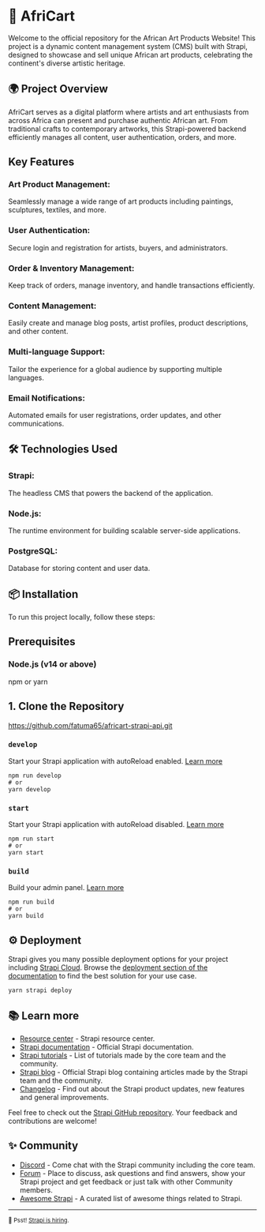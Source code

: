 # 🎨  AfriCart
Welcome to the official repository for the African Art Products Website! This project is a dynamic content management system (CMS) built with Strapi, designed to showcase and sell unique African art products, celebrating the continent's diverse artistic heritage.

## 🌍 Project Overview
AfriCart serves as a digital platform where artists and art enthusiasts from across Africa can present and purchase authentic African art. From traditional crafts to contemporary artworks, this Strapi-powered backend efficiently manages all content, user authentication, orders, and more.

## Key Features
### Art Product Management:
Seamlessly manage a wide range of art products including paintings, sculptures, textiles, and more.
### User Authentication: 
Secure login and registration for artists, buyers, and administrators.
### Order & Inventory Management:
Keep track of orders, manage inventory, and handle transactions efficiently.
### Content Management:
Easily create and manage blog posts, artist profiles, product descriptions, and other content.
### Multi-language Support:
Tailor the experience for a global audience by supporting multiple languages.
### Email Notifications:
Automated emails for user registrations, order updates, and other communications.
## 🛠️ Technologies Used
### Strapi: 
The headless CMS that powers the backend of the application.
### Node.js: 
The runtime environment for building scalable server-side applications.
### PostgreSQL:
Database for storing content and user data.


## 📦 Installation
To run this project locally, follow these steps:

## Prerequisites
### Node.js (v14 or above)
npm or yarn

## 1. Clone the Repository
https://github.com/fatuma65/africart-strapi-api.git

### `develop`

Start your Strapi application with autoReload enabled. [Learn more](https://docs.strapi.io/dev-docs/cli#strapi-develop)

```
npm run develop
# or
yarn develop
```

### `start`

Start your Strapi application with autoReload disabled. [Learn more](https://docs.strapi.io/dev-docs/cli#strapi-start)

```
npm run start
# or
yarn start
```

### `build`

Build your admin panel. [Learn more](https://docs.strapi.io/dev-docs/cli#strapi-build)

```
npm run build
# or
yarn build
```

## ⚙️ Deployment

Strapi gives you many possible deployment options for your project including [Strapi Cloud](https://cloud.strapi.io). Browse the [deployment section of the documentation](https://docs.strapi.io/dev-docs/deployment) to find the best solution for your use case.

```
yarn strapi deploy
```

## 📚 Learn more

- [Resource center](https://strapi.io/resource-center) - Strapi resource center.
- [Strapi documentation](https://docs.strapi.io) - Official Strapi documentation.
- [Strapi tutorials](https://strapi.io/tutorials) - List of tutorials made by the core team and the community.
- [Strapi blog](https://strapi.io/blog) - Official Strapi blog containing articles made by the Strapi team and the community.
- [Changelog](https://strapi.io/changelog) - Find out about the Strapi product updates, new features and general improvements.

Feel free to check out the [Strapi GitHub repository](https://github.com/strapi/strapi). Your feedback and contributions are welcome!

## ✨ Community

- [Discord](https://discord.strapi.io) - Come chat with the Strapi community including the core team.
- [Forum](https://forum.strapi.io/) - Place to discuss, ask questions and find answers, show your Strapi project and get feedback or just talk with other Community members.
- [Awesome Strapi](https://github.com/strapi/awesome-strapi) - A curated list of awesome things related to Strapi.

---

<sub>🤫 Psst! [Strapi is hiring](https://strapi.io/careers).</sub>

